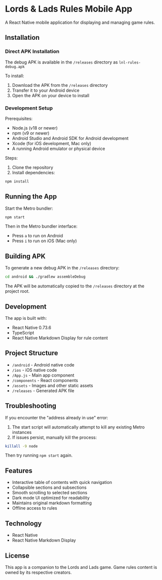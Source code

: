 # Lords & Lads Rules Mobile App

A React Native mobile application for displaying and managing game rules.

## Installation

### Direct APK Installation
The debug APK is available in the `/releases` directory as `lnl-rules-debug.apk`

To install:
1. Download the APK from the `/releases` directory
2. Transfer it to your Android device
3. Open the APK on your device to install

### Development Setup

Prerequisites:
- Node.js (v18 or newer)
- npm (v9 or newer)
- Android Studio and Android SDK for Android development
- Xcode (for iOS development, Mac only)
- A running Android emulator or physical device

Steps:
1. Clone the repository
2. Install dependencies:
```bash
npm install
```

## Running the App

Start the Metro bundler:
```bash
npm start
```

Then in the Metro bundler interface:
- Press `a` to run on Android
- Press `i` to run on iOS (Mac only)

## Building APK

To generate a new debug APK in the `/releases` directory:

```bash
cd android && ./gradlew assembleDebug
```

The APK will be automatically copied to the `/releases` directory at the project root.

## Development

The app is built with:
- React Native 0.73.6
- TypeScript
- React Native Markdown Display for rule content

## Project Structure

- `/android` - Android native code
- `/ios` - iOS native code
- `/App.js` - Main app component
- `/components` - React components
- `/assets` - Images and other static assets
- `/releases` - Generated APK file

## Troubleshooting

If you encounter the "address already in use" error:
1. The start script will automatically attempt to kill any existing Metro instances
2. If issues persist, manually kill the process:
```bash
killall -9 node
```

Then try running `npm start` again.

## Features

- Interactive table of contents with quick navigation
- Collapsible sections and subsections
- Smooth scrolling to selected sections
- Dark mode UI optimized for readability
- Maintains original markdown formatting
- Offline access to rules

## Technology

- React Native
- React Native Markdown Display

## License

This app is a companion to the Lords and Lads game. Game rules content is owned by its respective creators.